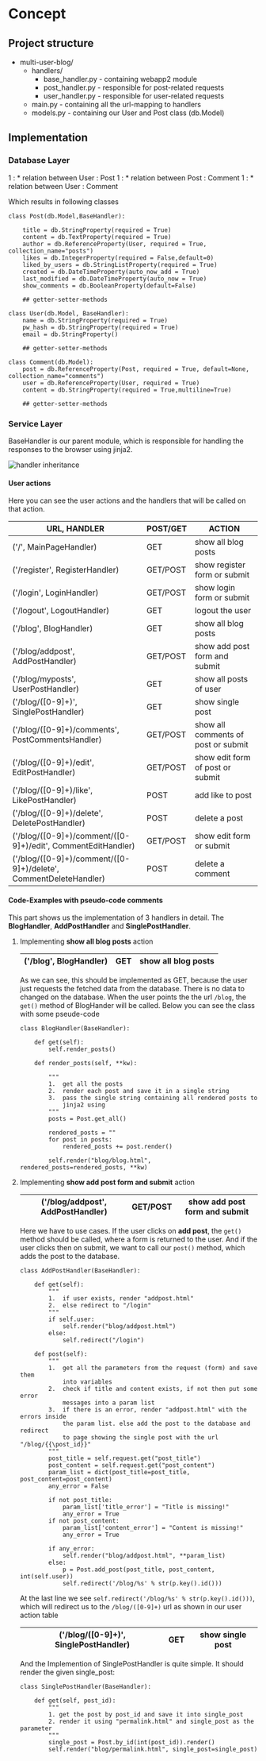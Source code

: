 # Concept

## Project structure

- multi-user-blog/
    - handlers/
        - base_handler.py - containing webapp2 module
        - post_handler.py - responsible for post-related requests
        - user_handler.py - responsible for user-related requests
    - main.py - containing all the url-mapping to handlers
    - models.py - containing our User and Post class (db.Model)

## Implementation

### Database Layer

1 : * relation between User : Post
1 : * relation between Post : Comment
1 : * relation between User : Comment

Which results in following classes

```
class Post(db.Model,BaseHandler):

    title = db.StringProperty(required = True)
    content = db.TextProperty(required = True)
    author = db.ReferenceProperty(User, required = True, collection_name="posts")
    likes = db.IntegerProperty(required = False,default=0)
    liked_by_users = db.StringListProperty(required = True)
    created = db.DateTimeProperty(auto_now_add = True)
    last_modified = db.DateTimeProperty(auto_now = True)
    show_comments = db.BooleanProperty(default=False)

    ## getter-setter-methods

class User(db.Model, BaseHandler):
    name = db.StringProperty(required = True)
    pw_hash = db.StringProperty(required = True)
    email = db.StringProperty()

    ## getter-setter-methods

class Comment(db.Model):
    post = db.ReferenceProperty(Post, required = True, default=None, collection_name="comments")
    user = db.ReferenceProperty(User, required = True)
    content = db.StringProperty(required = True,multiline=True)

    ## getter-setter-methods
```

### Service Layer

BaseHandler is our parent module, which is responsible for handling the responses to the browser using jinja2.

![handler inheritance](webapp2.png)

#### User actions

Here you can see the user actions and the handlers that will be called on that action.

|URL, HANDLER           |POST/GET | ACTION |
|-----------------------|---------|--------|
|('/', MainPageHandler)|GET|show all blog posts|
|('/register', RegisterHandler)|GET/POST|show register form or submit|
|('/login', LoginHandler)|GET/POST|show login form or submit|
|('/logout', LogoutHandler)|GET|logout the user|
|('/blog', BlogHandler)|GET|show all blog posts|
|('/blog/addpost', AddPostHandler)|GET/POST|show add post form and submit|
|('/blog/myposts', UserPostHandler)|GET|show all posts of user|
|('/blog/([0-9]+)', SinglePostHandler)|GET|show single post|
|('/blog/([0-9]+)/comments', PostCommentsHandler)|GET/POST|show all comments of post or submit|
|('/blog/([0-9]+)/edit', EditPostHandler)|GET/POST|show edit form of post or submit|
|('/blog/([0-9]+)/like', LikePostHandler)|POST|add like to post|
|('/blog/([0-9]+)/delete', DeletePostHandler)|POST|delete a post|
|('/blog/([0-9]+)/comment/([0-9]+)/edit', CommentEditHandler)|GET/POST|show edit form or submit|
|('/blog/([0-9]+)/comment/([0-9]+)/delete', CommentDeleteHandler)|POST|delete a comment|


#### Code-Examples with pseudo-code comments

This part shows us the implementation of 3 handlers in detail.
The **BlogHandler**, **AddPostHandler** and **SinglePostHandler**.

1. Implementing **show all blog posts** action

    |('/blog', BlogHandler)|GET|show all blog posts|
    |-----------------|---------|--------|

    As we can see, this should be implemented as GET, because the user just requests
    the fetched data from the database. There is no data to changed on the database.
    When the user points the the url `/blog`, the `get()` method of BlogHander
    will be called. Below you can see the class with some pseude-code

    ```
    class BlogHandler(BaseHandler):

        def get(self):
            self.render_posts()

        def render_posts(self, **kw):

            """
            1.  get all the posts
            2.  render each post and save it in a single string
            3.  pass the single string containing all rendered posts to
                jinja2 using
            """
            posts = Post.get_all()

            rendered_posts = ""
            for post in posts:
                rendered_posts += post.render()

            self.render("blog/blog.html", rendered_posts=rendered_posts, **kw)
    ```

2. Implementing **show add post form and submit** action

    |('/blog/addpost', AddPostHandler)|GET/POST|show add post form and submit|
    |-----------------|---------|--------|

    Here we have to use cases. If the user clicks on **add post**, the `get()`
    method should be called, where a form is returned to the user. And if
    the user clicks then on submit, we want to call our `post()` method, which
    adds the post to the database.

    ```
    class AddPostHandler(BaseHandler):

        def get(self):
            """
            1.  if user exists, render "addpost.html"
            2.  else redirect to "/login"
            """
            if self.user:
                self.render("blog/addpost.html")
            else:
                self.redirect("/login")

        def post(self):
            """
            1.  get all the parameters from the request (form) and save them
                into variables
            2.  check if title and content exists, if not then put some error
                messages into a param list
            3.  if there is an error, render "addpost.html" with the errors inside
                the param list. else add the post to the database and redirect
                to page showing the single post with the url "/blog/{{\post_id}}"
            """
            post_title = self.request.get("post_title")
            post_content = self.request.get("post_content")
            param_list = dict(post_title=post_title, post_content=post_content)
            any_error = False

            if not post_title:
                param_list['title_error'] = "Title is missing!"
                any_error = True
            if not post_content:
                param_list['content_error'] = "Content is missing!"
                any_error = True

            if any_error:
                self.render("blog/addpost.html", **param_list)
            else:
                p = Post.add_post(post_title, post_content, int(self.user))
                self.redirect('/blog/%s' % str(p.key().id()))
    ```

    At the last line we see `self.redirect('/blog/%s' % str(p.key().id()))`,
    which will redirect us to the `/blog/([0-9]+)` url as shown in our
    user action table

    |('/blog/([0-9]+)', SinglePostHandler)|GET|show single post|
    |-----------------|---------|--------|

    And the Implemention of SinglePostHandler is quite simple. It should render
    the given single_post:

    ```
    class SinglePostHandler(BaseHandler):

        def get(self, post_id):
            """
            1. get the post by post_id and save it into single_post
            2. render it using "permalink.html" and single_post as the parameter
            """
            single_post = Post.by_id(int(post_id)).render()
            self.render("blog/permalink.html", single_post=single_post)
    ```
